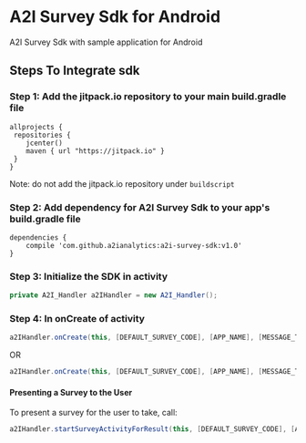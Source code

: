 # A2I Survey Sdk for Android
A2I Survey Sdk with sample application for Android

## Steps To Integrate sdk
### Step 1: Add the jitpack.io repository to your main build.gradle file

```
allprojects {
 repositories {
    jcenter()
    maven { url "https://jitpack.io" }
 }
}
```
Note: do not add the jitpack.io repository under `buildscript`

### Step 2: Add dependency for A2I Survey Sdk to your app's build.gradle file

```
dependencies {
    compile 'com.github.a2ianalytics:a2i-survey-sdk:v1.0'
}
```

### Step 3: Initialize the SDK in activity
```java
private A2I_Handler a2IHandler = new A2I_Handler();
```

### Step 4: In onCreate of activity 
```java
a2IHandler.onCreate(this, [DEFAULT_SURVEY_CODE], [APP_NAME], [MESSAGE_TEXT_FOR_SURVEY_DIALOG], [REQUEST_CODE]);
```
OR

```java
a2IHandler.onCreate(this, [DEFAULT_SURVEY_CODE], [APP_NAME], [MESSAGE_TEXT_FOR_SURVEY_DIALOG], [REQUEST_CODE], [AFTER_INSTALL_INTERVAL], [AFTER_DECLINE_INTERVAL], [AFTER_ACCEPT_INTERVAL]);
```

#### Presenting a Survey to the User
To present a survey for the user to take, call:
```java
a2IHandler.startSurveyActivityForResult(this, [DEFAULT_SURVEY_CODE], [APP_NAME], [REQUEST_CODE]);
```
